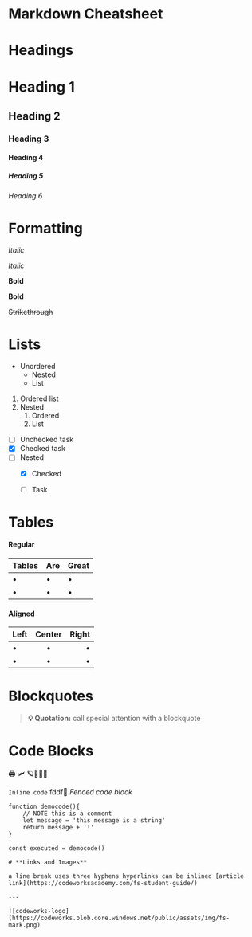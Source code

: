 # Markdown Cheatsheet

# **Headings**

# Heading 1

## Heading 2

### Heading 3

#### Heading 4

##### Heading 5

###### Heading 6

# **Formatting**

_Italic_

*Italic*

__Bold__

**Bold**

~~Strikethrough~~

# **Lists**
* Unordered 
  + Nested
  + List

1. Ordered list
2. Nested
   1. Ordered
   2. List

* [ ] Unchecked task
* [x] Checked task
* [ ] Nested
  + [x] Checked
  + [ ] Task
  

# **Tables**

#### Regular

| Tables | Are | Great |
| ------ | --- | ----- |
| •      | •   | •     |
| •      | •   | •     |

#### Aligned

| Left | Center | Right |
| :--- | :----: | ----: |
| •    | •      | •     |
| •    | •      | •     |

# **Blockquotes**

> **💡 Quotation:** call special attention with a blockquote

# **Code Blocks**
🖨 🛩 🪐🚀🤣🎤

`Inline code`
fddf🎸
*Fenced code block*
```javascript{3,7}
function democode(){
    // NOTE this is a comment
    let message = 'this message is a string'
    return message + '!'
}

const executed = democode()

# **Links and Images**

a line break uses three hyphens hyperlinks can be inlined [article link](https://codeworksacademy.com/fs-student-guide/)

---

![codeworks-logo](https://codeworks.blob.core.windows.net/public/assets/img/fs-mark.png)
